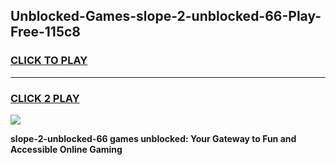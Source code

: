 
## Unblocked-Games-slope-2-unblocked-66-Play-Free-115c8
<h3>
<a href="https://premium76.site?title=slope-2-unblocked-66&ref=21A">CLICK TO PLAY</a></h3>
<hr>

<h3>
<a href="https://premium76.site?title=slope-2-unblocked-66&ref=21A">CLICK 2 PLAY</a>
  
</h3>

<a href="https://premium76.site?title=slope-2-unblocked-66&ref=21A"><img src="https://clearcache.store/games.png"></a>


**slope-2-unblocked-66 games unblocked: Your Gateway to Fun and Accessible Online Gaming**
